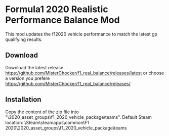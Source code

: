 # Formula1 2020 Realistic Performance Balance Mod

This mod updates the f12020 vehicle performance to match the latest gp qualifying results.

## Download

Download the latest release https://github.com/MisterChocker/f1_real_balance/releases/latest
or choose a version you prefere https://github.com/MisterChocker/f1_real_balance/releases/

## Installation

Copy the content of the zip file into "\2020_asset_groups\f1_2020_vehicle_package\teams".
Default Steam location: \Steam\steamapps\common\F1 2020\2020_asset_groups\f1_2020_vehicle_package\teams
